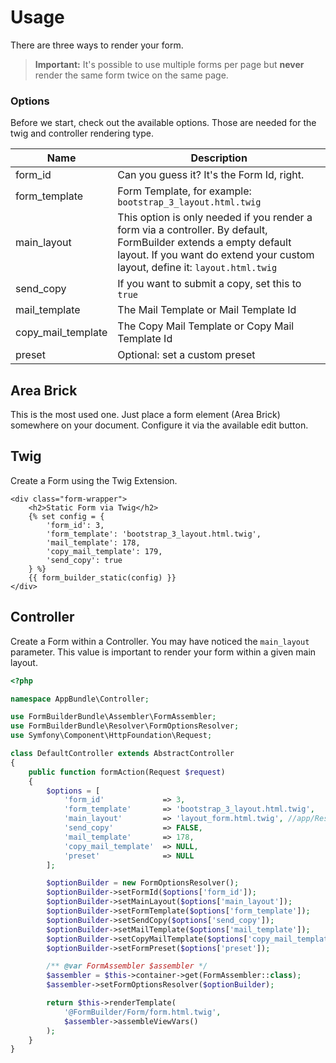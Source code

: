 # Usage
There are three ways to render your form.
> **Important:** It's possible to use multiple forms per page but **never** render the same form twice on the same page.

### Options
Before we start, check out the available options. Those are needed for the twig and controller rendering type.

| Name | Description |
|------|-------------|
| form_id | Can you guess it? It's the Form Id, right. |
| form_template | Form Template, for example: `bootstrap_3_layout.html.twig` |
| main_layout | This option is only needed if you render a form via a controller. By default, FormBuilder extends a empty default layout. If you want do extend your custom layout, define it: `layout.html.twig` |
| send_copy | If you want to submit a copy, set this to `true` |
| mail_template | The Mail Template or Mail Template Id |
| copy_mail_template | The Copy Mail Template or Copy Mail Template Id |
| preset | Optional: set a custom preset |

## Area Brick
This is the most used one. Just place a form element (Area Brick) somewhere on your document. 
Configure it via the available edit button.

## Twig
Create a Form using the Twig Extension.

```twig
<div class="form-wrapper">
    <h2>Static Form via Twig</h2>
    {% set config = {
        'form_id': 3,
        'form_template': 'bootstrap_3_layout.html.twig',
        'mail_template': 178,
        'copy_mail_template': 179,
        'send_copy': true
    } %}
    {{ form_builder_static(config) }}
</div>
```
## Controller
Create a Form within a Controller. You may have noticed the `main_layout` parameter. 
This value is important to render your form within a given main layout.

```php
<?php

namespace AppBundle\Controller;

use FormBuilderBundle\Assembler\FormAssembler;
use FormBuilderBundle\Resolver\FormOptionsResolver;
use Symfony\Component\HttpFoundation\Request;

class DefaultController extends AbstractController
{
    public function formAction(Request $request)
    {
        $options = [
            'form_id'             => 3,
            'form_template'       => 'bootstrap_3_layout.html.twig',
            'main_layout'         => 'layout_form.html.twig', //app/Resources/views/layout.html.twig
            'send_copy'           => FALSE,
            'mail_template'       => 178,
            'copy_mail_template'  => NULL,
            'preset'              => NULL
        ];

        $optionBuilder = new FormOptionsResolver();
        $optionBuilder->setFormId($options['form_id']);
        $optionBuilder->setMainLayout($options['main_layout']);
        $optionBuilder->setFormTemplate($options['form_template']);
        $optionBuilder->setSendCopy($options['send_copy']);
        $optionBuilder->setMailTemplate($options['mail_template']);
        $optionBuilder->setCopyMailTemplate($options['copy_mail_template']);
        $optionBuilder->setFormPreset($options['preset']);

        /** @var FormAssembler $assembler */
        $assembler = $this->container->get(FormAssembler::class);
        $assembler->setFormOptionsResolver($optionBuilder);

        return $this->renderTemplate(
            '@FormBuilder/Form/form.html.twig', 
            $assembler->assembleViewVars()
        );
    }
}
```